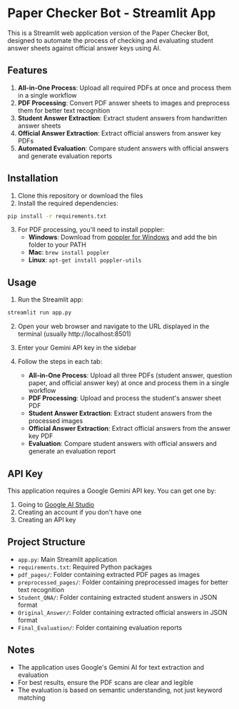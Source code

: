 # Paper Checker Bot - Streamlit App

This is a Streamlit web application version of the Paper Checker Bot, designed to automate the process of checking and evaluating student answer sheets against official answer keys using AI.

## Features

1. **All-in-One Process**: Upload all required PDFs at once and process them in a single workflow
2. **PDF Processing**: Convert PDF answer sheets to images and preprocess them for better text recognition
3. **Student Answer Extraction**: Extract student answers from handwritten answer sheets
4. **Official Answer Extraction**: Extract official answers from answer key PDFs
5. **Automated Evaluation**: Compare student answers with official answers and generate evaluation reports

## Installation

1. Clone this repository or download the files
2. Install the required dependencies:

```bash
pip install -r requirements.txt
```

3. For PDF processing, you'll need to install poppler:
   - **Windows**: Download from [poppler for Windows](https://github.com/oschwartz10612/poppler-windows/releases/) and add the bin folder to your PATH
   - **Mac**: `brew install poppler`
   - **Linux**: `apt-get install poppler-utils`

## Usage

1. Run the Streamlit app:

```bash
streamlit run app.py
```

2. Open your web browser and navigate to the URL displayed in the terminal (usually http://localhost:8501)

3. Enter your Gemini API key in the sidebar

4. Follow the steps in each tab:
   - **All-in-One Process**: Upload all three PDFs (student answer, question paper, and official answer key) at once and process them in a single workflow
   - **PDF Processing**: Upload and process the student's answer sheet PDF
   - **Student Answer Extraction**: Extract student answers from the processed images
   - **Official Answer Extraction**: Extract official answers from the answer key PDF
   - **Evaluation**: Compare student answers with official answers and generate an evaluation report

## API Key

This application requires a Google Gemini API key. You can get one by:

1. Going to [Google AI Studio](https://makersuite.google.com/app/apikey)
2. Creating an account if you don't have one
3. Creating an API key

## Project Structure

- `app.py`: Main Streamlit application
- `requirements.txt`: Required Python packages
- `pdf_pages/`: Folder containing extracted PDF pages as images
- `preprocessed_pages/`: Folder containing preprocessed images for better text recognition
- `Student_QNA/`: Folder containing extracted student answers in JSON format
- `Original_Answer/`: Folder containing extracted official answers in JSON format
- `Final_Evaluation/`: Folder containing evaluation reports

## Notes

- The application uses Google's Gemini AI for text extraction and evaluation
- For best results, ensure the PDF scans are clear and legible
- The evaluation is based on semantic understanding, not just keyword matching